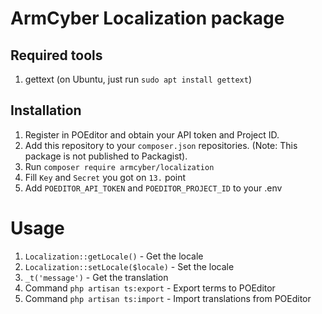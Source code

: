 # ArmCyber Localization package

## Required tools
1. gettext (on Ubuntu, just run `sudo apt install gettext`)

## Installation
1. Register in POEditor and obtain your API token and Project ID.
2. Add this repository to your `composer.json` repositories. (Note: This package is not published to Packagist). 
3. Run `composer require armcyber/localization`
4. Fill `Key` and `Secret` you got on `13.` point 
5. Add `POEDITOR_API_TOKEN` and `POEDITOR_PROJECT_ID` to your .env

# Usage
1. `Localization::getLocale()` - Get the locale
2. `Localization::setLocale($locale)` - Set the locale
3. `_t('message')` - Get the translation
4. Command `php artisan ts:export` - Export terms to POEditor
5. Command `php artisan ts:import` - Import translations from POEditor